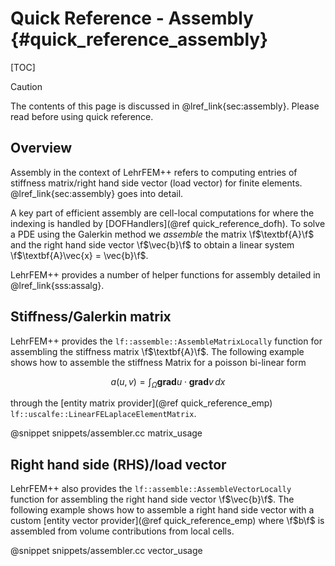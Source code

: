 # Quick Reference - Assembly {#quick_reference_assembly}

[TOC]

> [!caution]
> The contents of this page is discussed in @lref_link{sec:assembly}. Please read before using quick reference.

## Overview

Assembly in the context of LehrFEM++ refers to computing entries of stiffness matrix/right hand side vector (load vector) for finite elements. @lref_link{sec:assembly} goes into detail.

A key part of efficient assembly are cell-local computations for where the indexing is handled by [DOFHandlers](@ref quick_reference_dofh). To solve a PDE using the Galerkin method we _assemble_ the matrix \f$\textbf{A}\f$ and the right hand side vector \f$\vec{b}\f$ to obtain a linear system \f$\textbf{A}\vec{x} = \vec{b}\f$.

LehrFEM++ provides a number of helper functions for assembly detailed in @lref_link{sss:assalg}.

## Stiffness/Galerkin matrix

LehrFEM++ provides the `lf::assemble::AssembleMatrixLocally` function for assembling the stiffness matrix \f$\textbf{A}\f$. The following example shows how to assemble the stiffness Matrix for a poisson bi-linear form

$$
a(u, v) = \int_{\Omega} \textbf{grad} u \cdot \textbf{grad} v \, dx
$$

through the [entity matrix provider](@ref quick_reference_emp) `lf::uscalfe::LinearFELaplaceElementMatrix`.

@snippet snippets/assembler.cc matrix_usage

## Right hand side (RHS)/load vector

LehrFEM++ also provides the `lf::assemble::AssembleVectorLocally` function for assembling the right hand side vector \f$\vec{b}\f$. The following example shows how to assemble a right hand side vector with a custom [entity vector provider](@ref quick_reference_emp) where \f$b\f$ is assembled from volume contributions from local cells.

@snippet snippets/assembler.cc vector_usage

